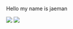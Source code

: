 Hello my name is jaeman


<img src="https://img.shields.io/badge/{내용}-{배경 색깔}?style={스타일}&logo={로고이름}&logoColor={로고 색깔}"/>
<img src="https://img.shields.io/badge/Python-304e6f?style=flat&logo=Python&logoColor=3776AB"/>
